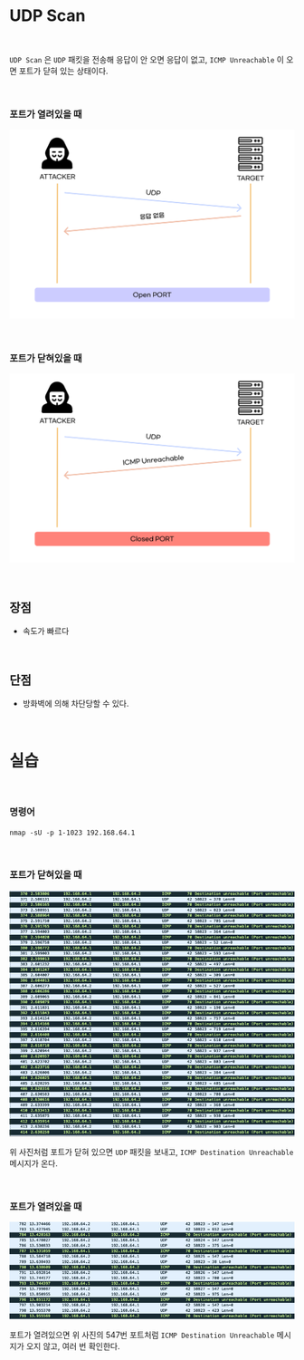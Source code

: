 # UDP Scan

<br>

`UDP Scan` 은 `UDP` 패킷을 전송해 응답이 안 오면 응답이 없고, `ICMP Unreachable` 이 오면 포트가 닫혀 있는 상태이다.

<br>


### 포트가 열려있을 때

![Image](./../../Image/../../Image/UDPScan-Open.png)

<br>


### 포트가 닫혀있을 때

![Image](./../../Image/../../Image/UDPScan-closed.png)

<br>


## 장점

- 속도가 빠르다

<br>


## 단점

- 방화벽에 의해 차단당할 수 있다.

<br>


# 실습

<br>


### 명령어

`nmap -sU -p 1-1023 192.168.64.1`

<br>


### 포트가 닫혀있을 때

![Image](./../../Image/../../Image/UDPScan-log-Closed.png)

위 사진처럼 포트가 닫혀 있으면 `UDP` 패킷을 보내고, `ICMP Destination Unreachable` 메시지가 온다.

<br>


### 포트가 열려있을 때

![Image](./../../Image/../../Image/UDPScan-log-open.png)

포트가 열려있으면 위 사진의 547번 포트처럼 `ICMP Destination Unreachable` 메시지가 오지 않고, 여러 번 확인한다.
